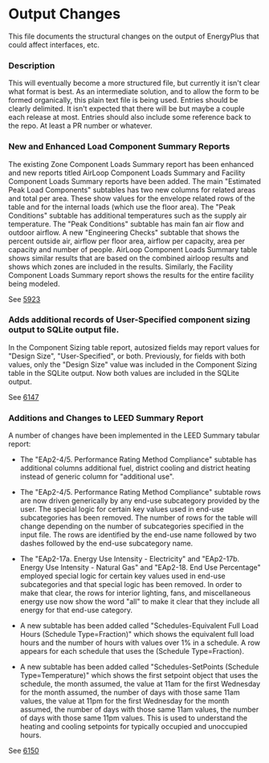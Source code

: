 Output Changes
==============

This file documents the structural changes on the output of EnergyPlus that could affect interfaces, etc.

### Description

This will eventually become a more structured file, but currently it isn't clear what format is best. As an intermediate solution, and to allow the form to be formed organically, this plain text file is being used. Entries should be clearly delimited.  It isn't expected that there will be but maybe a couple each release at most. Entries should also include some reference back to the repo.  At least a PR number or whatever.

### New and Enhanced Load Component Summary Reports

The existing Zone Component Loads Summary report has been enhanced and new reports titled AirLoop Component Loads Summary and Facility Component Loads Summary reports have been added. The main "Estimated Peak Load Components" subtables has two new columns for related areas and total per area. These show values for the envelope related rows of the table and for the internal loads (which use the floor area). The "Peak Conditions" subtable has additional temperatures such as the supply air temperature. The "Peak Conditions" subtable has main fan air flow and outdoor airflow. A new "Engineering Checks" subtable that shows the percent outside air, airflow per floor area, airflow per  capacity, area per capacity and number of people. AirLoop Component Loads Summary table shows similar results that are based on the combined airloop results and shows which zones are included in the results. Similarly, the Facility Component Loads Summary report shows the results for the entire facility being modeled.

See [5923](https://github.com/NREL/EnergyPlus/pull/5923)

### Adds additional records of User-Specified component sizing output to SQLite output file. 

In the Component Sizing table report, autosized fields may report values for "Design Size", "User-Specified", or both.  Previously, for fields with both values, only the "Design Size" value was included in the Component Sizing table in the SQLite output.  Now both values are included in the SQLite output.

See [6147](https://github.com/NREL/EnergyPlus/pull/6147)

### Additions and Changes to LEED Summary Report 

A number of changes have been implemented in the LEED Summary tabular report:

- The "EAp2-4/5. Performance Rating Method Compliance" subtable has additional columns additional fuel, district cooling and district heating instead of generic column for "additional use".

- The "EAp2-4/5. Performance Rating Method Compliance" subtable rows are now driven generically by any end-use subcategory provided by the user. The special logic for certain key values used in end-use subcategories has been removed. The number of rows for the table will change depending on the number of subcategories specified in the input file. The rows are identified by the end-use name followed by two dashes followed by the end-use subcategory name.

- The "EAp2-17a. Energy Use Intensity - Electricity" and "EAp2-17b. Energy Use Intensity - Natural Gas" and "EAp2-18. End Use Percentage" employed special logic for certain key values used in end-use subcategories and that special logic has been removed. In order to make that clear, the rows for interior lighting, fans, and miscellaneous energy use now show the word "all" to make it clear that they include all energy for that end-use category.

- A new subtable has been added called "Schedules-Equivalent Full Load Hours (Schedule Type=Fraction)" which shows the equivalent full load hours and the number of hours with values over 1% in a schedule. A row appears for each schedule that uses the (Schedule Type=Fraction).

- A new subtable has been added called "Schedules-SetPoints (Schedule Type=Temperature)" which shows the first setpoint object that uses the schedule, the month assumed, the value at 11am for the first Wednesday for the month assumed, the number of days with those same 11am values, the value at 11pm for the first Wednesday for the month assumed, the number of days with those same 11am values, the number of days with those same 11pm values. This is used to understand the heating and cooling setpoints for typically occupied and unoccupied hours.



See [6150](https://github.com/NREL/EnergyPlus/pull/6150)


